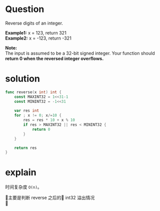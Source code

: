# Question
Reverse digits of an integer.

**Example1:** x = 123, return 321  
**Example2:** x = -123, return -321  

**Note:**  
The input is assumed to be a 32-bit signed integer. Your function should **return 0 when the reversed integer overflows.**

# solution
```go
func reverse(x int) int {
    const MAXINT32 = 1<<31-1
    const MININT32 = -1<<31
        
    var res int
    for ; x != 0; x/=10 {
        res = res * 10 + x % 10
        if res > MAXINT32 || res < MININT32 {
            return 0
        }
    }

    return res
}
```
# explain
时间复杂度 ```O(n)```。  

主要是判断 reverse 之后的 int32 溢出情况  
